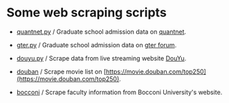 # Some web scraping scripts

* [quantnet.py](quantnet.py) / Graduate school admission data on [quantnet](https://quantnet.com/tracker/).

* [gter.py](gter.py) / Graduate school admission data on [gter forum](https://gter.net/).

* [douyu.py](douyu.py) / Scrape data from live streaming website [DouYu](https://en.wikipedia.org/wiki/DouYu).

* [douban](douban) / Scrape movie list on [https://movie.douban.com/top250](https://movie.douban.com/top250).

* [bocconi](bocconi) / Scrape faculty information from Bocconi University's website.